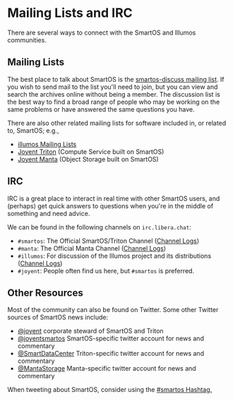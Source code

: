 # Mailing Lists and IRC

There are several ways to connect with the SmartOS and Illumos
communities.

## Mailing Lists

The best place to talk about SmartOS is the [smartos-discuss mailing
list](https://smartos.topicbox.com/groups/smartos-discuss). If you wish
to send mail to the list you'll need to join, but you can view and
search the archives online without being a member. The discussion list
is the best way to find a broad range of people who may be working on
the same problems or have answered the same questions you have.

There are also other related mailing lists for software included in, or
related to, SmartOS; e.g.,

- [illumos Mailing Lists](https://illumos.org/docs/community/lists/)
- [Joyent Triton](https://smartdatacenter.topicbox.com/groups/sdc-discuss)
  (Compute Service built on SmartOS)
- [Joyent Manta](https://mantastorage.topicbox.com/groups/manta-discuss)
  (Object Storage built on SmartOS)

## IRC

IRC is a great place to interact in real time with other SmartOS users,
and (perhaps) get quick answers to questions when you're in the middle
of something and need advice.

We can be found in the following channels on `irc.libera.chat`:

- `#smartos`: The Official SmartOS/Triton Channel
  ([Channel Logs](https://log.omnios.org/smartos/))
- `#manta`: The Official Manta Channel
  ([Channel Logs](https://log.omnios.org/manta/))
- `#illumos`: For discussion of the Illumos project and its
  distributions ([Channel Logs](https://log.omnios.org/illumos))
- `#joyent`: People often find us here, but `#smartos` is preferred.

## Other Resources

Most of the community can also be found on Twitter. Some other Twitter
sources of SmartOS news include:

- [@joyent](https://twitter.com/joyent) corporate steward of SmartOS and Triton
- [@joyentsmartos](https://twitter.com/joyentsmartos) SmartOS-specific
  twitter account for news and commentary
- [@SmartDataCenter](https://twitter.com/SmartDataCenter) Triton-specific
  twitter account for news and commentary
- [@MantaStorage](https://twitter.com/MantaStorage) Manta-specific
  twitter account for news and commentary

When tweeting about SmartOS, consider using the
[#smartos Hashtag.](https://twitter.com/#!/search/?q=%23smartos)

